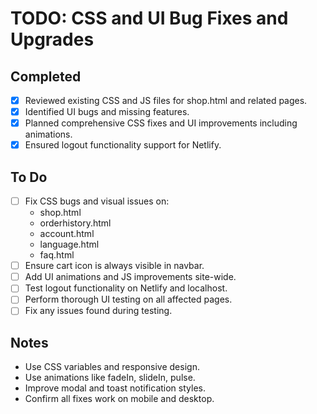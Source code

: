 # TODO: CSS and UI Bug Fixes and Upgrades

## Completed
- [x] Reviewed existing CSS and JS files for shop.html and related pages.
- [x] Identified UI bugs and missing features.
- [x] Planned comprehensive CSS fixes and UI improvements including animations.
- [x] Ensured logout functionality support for Netlify.

## To Do
- [ ] Fix CSS bugs and visual issues on:
  - shop.html
  - orderhistory.html
  - account.html
  - language.html
  - faq.html
- [ ] Ensure cart icon is always visible in navbar.
- [ ] Add UI animations and JS improvements site-wide.
- [ ] Test logout functionality on Netlify and localhost.
- [ ] Perform thorough UI testing on all affected pages.
- [ ] Fix any issues found during testing.

## Notes
- Use CSS variables and responsive design.
- Use animations like fadeIn, slideIn, pulse.
- Improve modal and toast notification styles.
- Confirm all fixes work on mobile and desktop.
